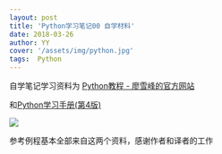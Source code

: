 ```yaml
---
layout: post
title: 'Python学习笔记00 自学材料'
date: 2018-03-26
author: YY
cover: '/assets/img/python.jpg'
tags:  Python
---
```

自学笔记学习资料为
[Python教程 - 廖雪峰的官方网站](https://www.liaoxuefeng.com/wiki/0014316089557264a6b348958f449949df42a6d3a2e542c000 "Python教程 - 廖雪峰的官方网站")

和[Python学习手册(第4版)](https://book.douban.com/subject/6049132/ "Python学习手册(第4版)")

![](http://img.blog.csdn.net/20170902094439896?watermark/2/text/aHR0cDovL2Jsb2cuY3Nkbi5uZXQvdTAxMTc3MzgwNw==/font/5a6L5L2T/fontsize/400/fill/I0JBQkFCMA==/dissolve/70/gravity/SouthEast)

参考例程基本全部来自这两个资料，感谢作者和译者的工作